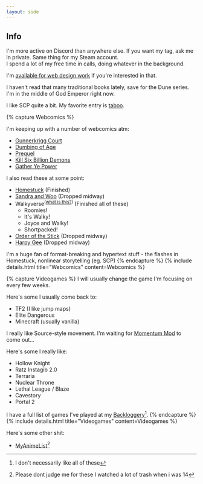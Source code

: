 ```yaml
---
layout: side
---
```


## Info

I'm more active on Discord than anywhere else. If you want my tag, ask me in private. Same thing for my Steam account.  
I spend a lot of my free time in calls, doing whatever in the background.

I'm [available for web design work](https://twitter.com/technoabyss/status/1222519819146334208) if you're interested in that.

I haven't read that many traditional books lately, save for the Dune series. I'm in the middle of God Emperor right now.

I like SCP quite a bit. My favorite entry is [taboo](http://www.scp-wiki.net/taboo).

{% capture Webcomics %}

I'm keeping up with a number of webcomics atm:

- [Gunnerkrigg Court](https://www.gunnerkrigg.com/?p=1)
- [Dumbing of Age](http://www.dumbingofage.com/2010/comic/book-1/01-move-in-day/home/)
- [Prequel](https://www.prequeladventure.com/2011/03/prequel-begin/)
- [Kill Six Billion Demons](https://killsixbilliondemons.com/comic/kill-six-billion-demons-chapter-1/)
- [Gather Ye Power](https://www.webtoons.com/en/challenge/gather-ye-power/list?title_no=327553&page=1)

I also read these at some point:

- [Homestuck](https://www.homestuck.com/) (Finished)
- [Sandra and Woo](http://www.sandraandwoo.com/2000/01/01/welcome-to-sandra-and-woo/) (Dropped midway)
- Walkyverse<sup>([what is this?](https://walkypedia.fandom.com/wiki/Walkyverse))</sup> (Finished all of these) 
  - Roomies!
  - It's Walky!
  - Joyce and Walky!
  - Shortpacked!
- [Order of the Stick](http://www.giantitp.com/comics/oots0001.html) (Dropped midway)
- [Harpy Gee](https://harpygee.com/comic/cover) (Dropped midway)

I'm a huge fan of format-breaking and hypertext stuff - the flashes in Homestuck, nonlinear storytelling (eg. SCP)
{% endcapture %}
{% include details.html title="Webcomics" content=Webcomics %}

{% capture Videogames %}
I will usually change the game I'm focusing on every few weeks.

Here's some I usually come back to:

- TF2 (I like jump maps)
- Elite Dangerous
- Minecraft (usually vanilla)

I really like Source-style movement. I'm waiting for [Momentum Mod](https://www.momentum-mod.org/) to come out...

Here's some I really like:

- Hollow Knight
- Ratz Instagib 2.0
- Terraria
- Nuclear Throne
- Lethal League / Blaze
- Cavestory
- Portal 2

I have a full list of games I've played at my [Backloggery](https://backloggery.com/games.php?user=technoabyss)[^1].
{% endcapture %}
{% include details.html title="Videogames" content=Videogames %}

Here's some other shit:

- [MyAnimeList](https://myanimelist.net/animelist/technoabyss)[^2]

[^1]: I don't necessarily like all of these
[^2]: Please dont judge me for these I watched a lot of trash when i was 14
